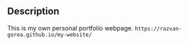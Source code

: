 ## Description ##

This is my own personal portfolio webpage. `https://razvan-gorea.github.io/my-website/`
